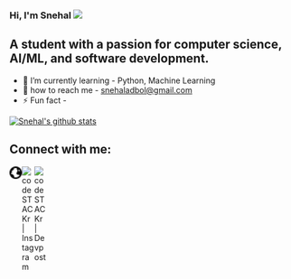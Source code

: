 ### Hi, I'm Snehal <img src="https://media.giphy.com/media/hvRJCLFzcasrR4ia7z/giphy.gif" width="25px">


## A student with a passion for computer science, AI/ML, and software development.
- 🌱 I’m currently learning - Python, Machine Learning 
- 💬 how to reach me - snehaladbol@gmail.com
- ⚡ Fun fact - 


[![Snehal's github stats](https://github-readme-stats.vercel.app/api?username=Snehal0308&count_private=true&include_all_commits=true&theme=radical)](https://google.com)

## Connect with me:
[<img align="left" alt="codeSTACKr.com" width="22px" src="https://raw.githubusercontent.com/iconic/open-iconic/master/svg/globe.svg" />][website]
[<img align="left" alt="codeSTACKr | Instagram" width="22px" src="https://cdn-icons-png.flaticon.com/128/2111/2111463.png" />][instagram]
[<img align="left" alt="codeSTACKr | Devpost" width="22px" src="https://devpost-challengepost.netdna-ssl.com/assets/shared/devpost_social_icon_200_200-7b823e9bb545df78675e749bcb8b15ed.jpg" />][devpost]




<br />

[website]: https://linktr.ee/snehal_adbol
[instagram]: https://www.instagram.com/snehal_adbol/
[Devpost]: https://devpost.com/snehaladbol?ref_content=user-portfolio&ref_feature=portfolio&ref_medium=global-nav


<!---
Snehal0203/Snehal0203 is a ✨ special ✨ repository because its `README.md` (this file) appears on your GitHub profile.
You can click the Preview link to take a look at your changes.
--->
